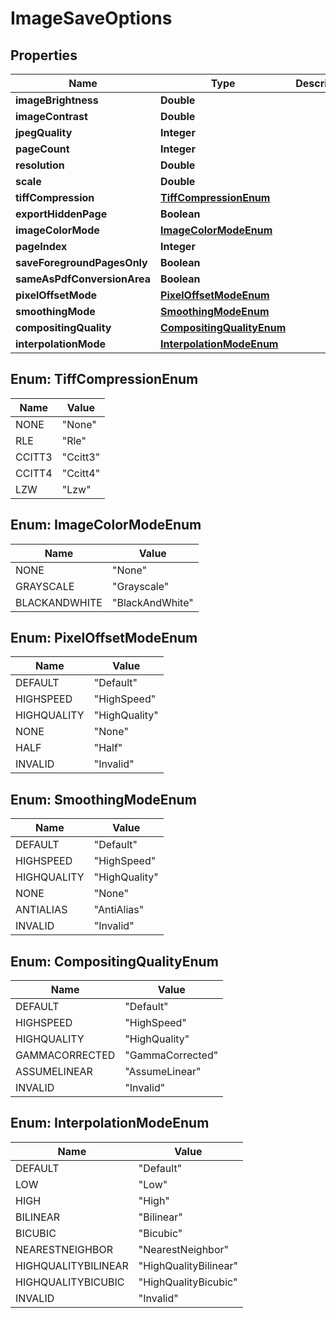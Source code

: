 
# ImageSaveOptions

## Properties
Name | Type | Description | Notes
------------ | ------------- | ------------- | -------------
**imageBrightness** | **Double** |  |  [optional]
**imageContrast** | **Double** |  |  [optional]
**jpegQuality** | **Integer** |  |  [optional]
**pageCount** | **Integer** |  |  [optional]
**resolution** | **Double** |  |  [optional]
**scale** | **Double** |  |  [optional]
**tiffCompression** | [**TiffCompressionEnum**](#TiffCompressionEnum) |  |  [optional]
**exportHiddenPage** | **Boolean** |  |  [optional]
**imageColorMode** | [**ImageColorModeEnum**](#ImageColorModeEnum) |  |  [optional]
**pageIndex** | **Integer** |  |  [optional]
**saveForegroundPagesOnly** | **Boolean** |  |  [optional]
**sameAsPdfConversionArea** | **Boolean** |  |  [optional]
**pixelOffsetMode** | [**PixelOffsetModeEnum**](#PixelOffsetModeEnum) |  |  [optional]
**smoothingMode** | [**SmoothingModeEnum**](#SmoothingModeEnum) |  |  [optional]
**compositingQuality** | [**CompositingQualityEnum**](#CompositingQualityEnum) |  |  [optional]
**interpolationMode** | [**InterpolationModeEnum**](#InterpolationModeEnum) |  |  [optional]


<a name="TiffCompressionEnum"></a>
## Enum: TiffCompressionEnum
Name | Value
---- | -----
NONE | &quot;None&quot;
RLE | &quot;Rle&quot;
CCITT3 | &quot;Ccitt3&quot;
CCITT4 | &quot;Ccitt4&quot;
LZW | &quot;Lzw&quot;


<a name="ImageColorModeEnum"></a>
## Enum: ImageColorModeEnum
Name | Value
---- | -----
NONE | &quot;None&quot;
GRAYSCALE | &quot;Grayscale&quot;
BLACKANDWHITE | &quot;BlackAndWhite&quot;


<a name="PixelOffsetModeEnum"></a>
## Enum: PixelOffsetModeEnum
Name | Value
---- | -----
DEFAULT | &quot;Default&quot;
HIGHSPEED | &quot;HighSpeed&quot;
HIGHQUALITY | &quot;HighQuality&quot;
NONE | &quot;None&quot;
HALF | &quot;Half&quot;
INVALID | &quot;Invalid&quot;


<a name="SmoothingModeEnum"></a>
## Enum: SmoothingModeEnum
Name | Value
---- | -----
DEFAULT | &quot;Default&quot;
HIGHSPEED | &quot;HighSpeed&quot;
HIGHQUALITY | &quot;HighQuality&quot;
NONE | &quot;None&quot;
ANTIALIAS | &quot;AntiAlias&quot;
INVALID | &quot;Invalid&quot;


<a name="CompositingQualityEnum"></a>
## Enum: CompositingQualityEnum
Name | Value
---- | -----
DEFAULT | &quot;Default&quot;
HIGHSPEED | &quot;HighSpeed&quot;
HIGHQUALITY | &quot;HighQuality&quot;
GAMMACORRECTED | &quot;GammaCorrected&quot;
ASSUMELINEAR | &quot;AssumeLinear&quot;
INVALID | &quot;Invalid&quot;


<a name="InterpolationModeEnum"></a>
## Enum: InterpolationModeEnum
Name | Value
---- | -----
DEFAULT | &quot;Default&quot;
LOW | &quot;Low&quot;
HIGH | &quot;High&quot;
BILINEAR | &quot;Bilinear&quot;
BICUBIC | &quot;Bicubic&quot;
NEARESTNEIGHBOR | &quot;NearestNeighbor&quot;
HIGHQUALITYBILINEAR | &quot;HighQualityBilinear&quot;
HIGHQUALITYBICUBIC | &quot;HighQualityBicubic&quot;
INVALID | &quot;Invalid&quot;



